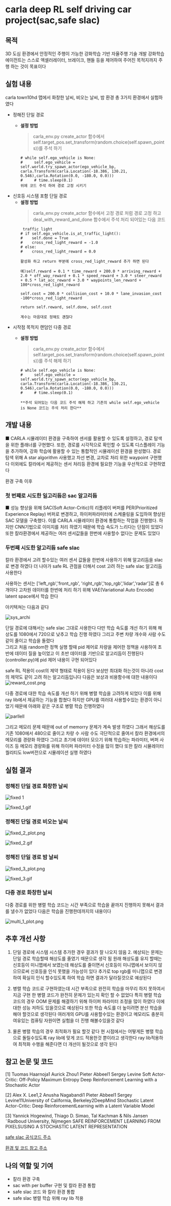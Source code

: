 # carla deep RL self driving car project(sac,safe slac)




## 목적 
3D 도심 환경에서 안정적인 주행이 가능한 강화학습 기반 자율주행 기술 개발 강화학습 에이전트는 스스로 엑셀러레이터, 브레이크, 핸들 등을 제어하여 주어진 목적지까지 주행 하는 것이 목표이다 

## 실험 내용
carla town10hd 맵에서 화창한 날씨, 비오는 날씨, 밤 환경 총 3가지 환경에서 실험하였다

* 정해진 단일 경로 
  * **설정 방법**
    > carla_env.py create_actor 함수에서   
     self.target_pos.set_transform(random.choice(self.spawn_points))를 주석 하기   
        
        # while self.ego_vehicle is None:
        #     self.ego_vehicle = self.world.try_spawn_actor(ego_vehicle_bp, carla.Transform(carla.Location(-18.386, 130.21, 0.546),carla.Rotation(0.0, -180.0, 0.0)))
        #     # time.sleep(0.1)
        위에 코드 주석 하여 경로 고정 시키기 

   


* 신호등 시스템 포함 단일 경로 
  * **설정 방법**
    > carla_env.py create_actor 함수에서 고정 경로 처럼 경로 고정 하고   
        deal_with_reward_and_done 함수에서 주석 처리 되어있는 다음 코드   
    > 
         traffic light
        # if self.ego_vehicle.is_at_traffic_light():
        #    self.done = True
        #    cross_red_light_reward = -1.0
        # else:
        #    cross_red_light_reward = 0.0
        
        활성화 하고 return 부분에 cross_red_light_reward 추가 하면 된다
  
        예)self.reward = 0.1 * time_reward + 200.0 * arriving_reward + 2.0 * off_way_reward + 0.1 * speed_reward + 3.0 * steer_reward + 0.5 * lat_acc_reward + 3.0 * waypoints_len_reward + 100*cross_red_light_reward

        self.cost = 200.0 * collision_cost + 10.0 * lane_invasion_cost -100*cross_red_light_reward

        return self.reward, self.done, self.cost
        
        계수는 마음대로 정해도 괜찮다   
  


* 시작점 목적지 랜덤인 다중 경로 
  * **설정 방법**
    > carla_env.py create_actor 함수에서  
      self.target_pos.set_transform(random.choice(self.spawn_points))를 주석 해제 하기
        
        # while self.ego_vehicle is None:
        #     self.ego_vehicle = self.world.try_spawn_actor(ego_vehicle_bp, carla.Transform(carla.Location(-18.386, 130.21, 0.546),carla.Rotation(0.0, -180.0, 0.0)))
        #     # time.sleep(0.1)
  
        **주석 되어있는 다음 코드 주석 해제 하고 기존의 while self.ego_vehicle is None 코드는 주석 처리 한다**




## 개발 내용 

■ CARLA 시뮬레이터 환경을 구축하여 센서를 활용할 수 있도록 설정하고, 경로 탐색을 위한 플래너를 구현했다. 또한, 경로를 시각적으로 확인할 수 있도록 디스플레이 기능을 추가하여, 강화 학습에 활용할 수 있는 통합적인 시뮬레이션 환경을 완성했다.
경로 탐색 위해 A star algorithm 사용했고 차선 변경, 교차로 처리 위한 waypoint 구현했다 이외에도 칼라에서 제공하는 센서 처리등 환경에 필요한 기능을 우선적으로 구현하였다 

환경 구축 이후 

### 첫 번쨰로 시도한 일고리듬은 sac 알고리듬 

■ 성능 향상을 위해 SAC(Soft Actor-Critic)의 리플레이 버퍼를 PER(Prioritized Experience Replay) 버퍼로 변경하고, 하이퍼파라미터에 스케줄링을 도입하여 향상된 SAC 모델을 구축했다. 이를 CARLA 시뮬레이터 환경에 통합하는 작업을 진행했다.
하지만 CNN기법으로 이미지를 처리 하였기 때문에 학습 속도가 느리다는 단점이 있었다 또한 칼라환경에서 제공하는 여러 센서값들을 한번에 사용할수 없다는 문제도 있었다 



### 두번째 시도한 알고리듬 safe slac
칼라 환경에서 고려 할수있는 여러 센서 값들을 한번에 사용하기 위해 알고리듬을 slac로 변경 하였다 더 나아가 safe RL 관점을 더해서 cost 고려 하는 safe slac 알고리듬 사용한다 


사용하는 센서는 ['left_rgb','front_rgb', 'right_rgb','top_rgb','lidar','radar']로 총 6개이다 고차원 데이터를 한번에 처리 하기 위해 VAE(Variational Auto Encode) latent space에서 학습 한다 

아키텍쳐는 다음과 같다   

![sys_archi](img_video/sys_architecture.png)


단일 경로에 대해서는 safe slac 그대로 사용한다  다만 학습 속도를 개선 하기 위해 해상도를 1080에서 720으로 낮추고 학습 진행 하였다 그리고 주변 챠량 개수와 사람 수도 같이 줄이고 학습을 돌렸다    
그리고 처음 random한 정책 실행 할때 pid 제어로 차량을 제어한 정책을 사용하여 초반에 데이터 질을 높이었고 이 초반 데이터를 기반으로 알고리듬이 진행된다
(controller.py)에 pid 제어 내용이 구현 되어있다 


safe RL 적용이 cost의 제약 형태로 적용이 된다 보상만 최대화 하는것이 아니라 cost의 제약도 같이 고려 하는 알고리듬입니다 다음은 보상과 비용함수에 대한 내용이다
![reward_cost.png](img_video%2Freward_cost.png)

다중 경로에 대한 학습 속도를 개선 하기 위해 병렬 학습을 고려하게 되었다 이를 위해 ray lib에서 제공하는 기능을 합쳤다 하지만 GPU를 여러대 사용할수있는 환경이 아니었기 때문에 아래와 같은 구조로 병렬 학습 진행하였다 

![parllell](img_video/parllell.png)

그리고 메모리 문제 때문에 out of memorry 문제가 계속 발생 하였다 그래서 해상도를 기존 1080에서 480으로 줄이고 차량 수 사람 수도 극단적으로 줄여서 칼라 환경에서의 메모리를 경량화 하였다 그리고 초기에 데이터 모으기 위해 학습하는 파라미터, 버퍼 사이즈 등 메모리 경량화를 위해 하이퍼 파라미터 수정을 많이 했다 
또한 칼라 시뮬레이터 퀄리티도 low버전으로 시뮬레이션 실행 하였다 


## 실험 결과

### 정해진 단일 경로 화창한 날씨


![fixed 1](img_video/fixed_1_plot.png)  


![fixed_1.gif](img_video%2Ffixed_1.gif)



### 정해진 단일 경로 비오는 날씨   


![fixed_2_plot.png](img_video%2Ffixed_2_plot.png)  


![fixed_2.gif](img_video%2Ffixed_2.gif)


### 정해진 단일 경로 밤 날씨   


![fixed_3_plot.png](img_video%2Ffixed_3_plot.png)  



![fixed_3.gif](img_video%2Ffixed_3.gif)

### 다중 경로 화창한 날씨  
다중 경로를 위한 병렬 학습 코드는 시간 부족으로 학습을 끝까지 진행하지 못해서 결과를 낼수가 없었다 
다음은 학습을 진행한데까지의 내용이다 

![multi_1_plot.png](img_video%2Fmulti_1_plot.png)


## 추후 개선 사항 

1. 단일 경로에 시스템 시스템 추가한 경우 결과가 잘 나오지 않음
   2. 예상되는 문제는 단일 경로 학습할때 해상도를 줄였기 때문으로 생각 됨 원래 해상도를 유지 할때는 신호등이 미니맵에서 보였는데 해상도를 줄이면서 신호등이 미니맵에서 보이지 않으므로써 신호등을 인식 못했을 가능성이 있다 추가로 top rgb를 미니맵으로 변경 하여 확실히 인식 할수있도록 하여 학습 하면 결과가 달라질것으로 예상된다 

2. 병렬 학습 코드로 구현하였는데 시간 부족으로 완전히 학습을 마무리 하지 못하여서 지금 구현 한 병렬 코드가 완전히 문제가 있는지 확인 할 수 없었다 특히 병렬 학습 코드의 경우 OOM 문제를 해결하기 위해 하이퍼 파라미터 조정을 많이 하였다 이에대한 성능 저하도 있을것으로 예상된다 또한 학습 속도를 더 높이려면 분산 학습을 해야 할것으로 생각된다 
여러개의 GPU를 사용할수있는 환경이고 메모리도 충분히 여유있는 컴퓨팅 자원이면 실험을 더 진행 해볼수있을것 같다 

3. 물론 병렬 학습의 경우 최적화가 필요 할것 같다 현 시점에서는 어떻게든 병렬 학습으로 돌릴수있도록 ray lib에 맞게 코드 적용한것 뿐이라고 생각한다 ray lib적용하여 최적화 수행을 해준다면 더 개선이 될것으로 생각 된다 





## 참고 논문 및 코드 

[1] Tuomas Haarnoja1 Aurick Zhou1 Pieter Abbeel1 Sergey Levine Soft Actor-Critic: Off-Policy Maximum Entropy Deep Reinforcement Learning with a Stochastic Actor  

[2] Alex X. Lee1,2 Anusha Nagabandi1 Pieter Abbeel1 Sergey Levine11University of California, Berkeley2DeepMind Stochastic Latent Actor-Critic: Deep ReinforcementLearning with a Latent Variable Model  

[3] Yannick Hogewind, Thiago D. Simao, Tal Kachman & Nils Jansen ˜Radboud University, Nijmegen SAFE REINFORCEMENT LEARNING FROM PIXELSUSING A STOCHASTIC LATENT REPRESENTATION  

[safe slac 공식코드 주소](https://github.com/lava-lab/safe-slac)

[환경 및 코드 참고 주소](https://github.com/WeiZhang1988/safe-slac-for-e2e-autonomous-driving)



## 나의 역할 및 기여 

* 칼라 환경 구축
* sac with per buffer 구현 및 칼라 환경 통합
* safe slac 코드 와 칼라 환경 통합 
* safe slac 병렬 학습 위해 ray lib 적용 
